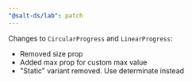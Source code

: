 ```yaml
---
"@salt-ds/lab": patch
---
```


Changes to `CircularProgress` and `LinearProgress`:

- Removed size prop
- Added max prop for custom max value
- "Static" variant removed. Use determinate instead
